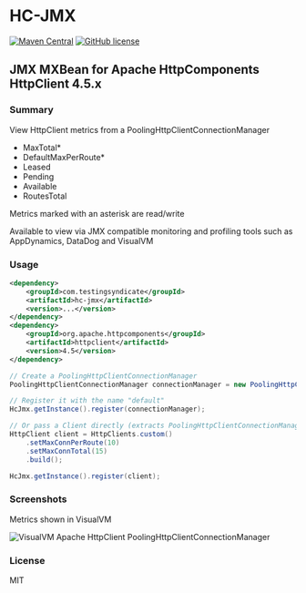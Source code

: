 # HC-JMX

[![Maven Central](https://img.shields.io/maven-central/v/com.testingsyndicate/hc-jmx.svg)](https://mvnrepository.com/artifact/com.testingsyndicate/hc-jmx)
[![GitHub license](https://img.shields.io/github/license/goughy000/hc-jmx.svg)](https://github.com/goughy000/hc-jmx/blob/master/LICENSE)

## JMX MXBean for Apache HttpComponents HttpClient 4.5.x

### Summary

View HttpClient metrics from a PoolingHttpClientConnectionManager

- MaxTotal*
- DefaultMaxPerRoute*
- Leased
- Pending
- Available
- RoutesTotal

Metrics marked with an asterisk are read/write

Available to view via JMX compatible monitoring and profiling tools such as AppDynamics, DataDog and VisualVM

### Usage

```xml
<dependency>
    <groupId>com.testingsyndicate</groupId>
    <artifactId>hc-jmx</artifactId>
    <version>...</version>
</dependency>
<dependency>
    <groupId>org.apache.httpcomponents</groupId>
    <artifactId>httpclient</artifactId>
    <version>4.5</version>
</dependency>
```

```java
// Create a PoolingHttpClientConnectionManager
PoolingHttpClientConnectionManager connectionManager = new PoolingHttpClientConnectionManager();

// Register it with the name "default"
HcJmx.getInstance().register(connectionManager);
```

```java
// Or pass a Client directly (extracts PoolingHttpClientConnectionManager using reflection)
HttpClient client = HttpClients.custom()
    .setMaxConnPerRoute(10)
    .setMaxConnTotal(15)
    .build();

HcJmx.getInstance().register(client);
```

### Screenshots

Metrics shown in VisualVM

![VisualVM Apache HttpClient PoolingHttpClientConnectionManager](visualvm.png)

### License

MIT
